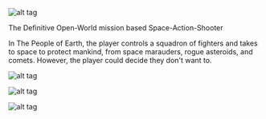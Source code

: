 ![alt tag](http://i.imgur.com/LJoiLVi.png "People of Earth Logo")

The Definitive Open-World mission based Space-Action-Shooter

In The People of Earth, the player controls a squadron of fighters and takes to space to protect mankind, from space marauders, rogue asteroids, and comets. However, the player could decide they don't want to.

![alt tag](http://i.imgur.com/X0tuk0i.png "Screenshot 1")

![alt tag](http://i.imgur.com/X2cqBdE.png "Screenshot 2")

![alt tag](http://i.imgur.com/cmIzkUW.png "Screenshot 3")
